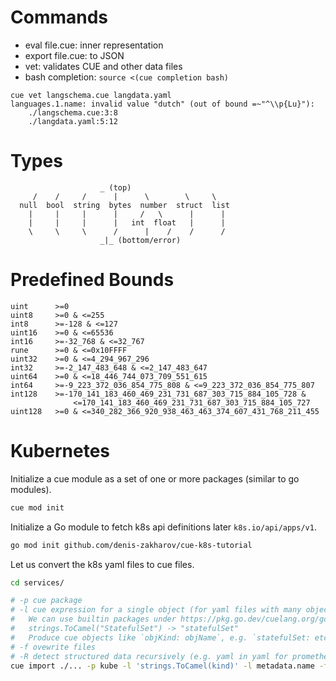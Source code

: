 # Commands
- eval file.cue: inner representation
- export file.cue: to JSON
- vet: validates CUE and other data files
- bash completion: `source <(cue completion bash)`

```
cue vet langschema.cue langdata.yaml 
languages.1.name: invalid value "dutch" (out of bound =~"^\\p{Lu}"):
    ./langschema.cue:3:8
    ./langdata.yaml:5:12
```

# Types

```
                    _ (top)
     /    /     /      |      \        \     \
  null  bool  string  bytes  number  struct  list
    |     |     |      |     /   \      |      |
    |     |     |      |   int  float   |      |
    \     \     \      /      |    /    /      /
                    _|_ (bottom/error)
```

# Predefined Bounds
```
uint      >=0
uint8     >=0 & <=255
int8      >=-128 & <=127
uint16    >=0 & <=65536
int16     >=-32_768 & <=32_767
rune      >=0 & <=0x10FFFF
uint32    >=0 & <=4_294_967_296
int32     >=-2_147_483_648 & <=2_147_483_647
uint64    >=0 & <=18_446_744_073_709_551_615
int64     >=-9_223_372_036_854_775_808 & <=9_223_372_036_854_775_807
int128    >=-170_141_183_460_469_231_731_687_303_715_884_105_728 &
              <=170_141_183_460_469_231_731_687_303_715_884_105_727
uint128   >=0 & <=340_282_366_920_938_463_463_374_607_431_768_211_455
```

# Kubernetes
Initialize a cue module as a set of one or more packages (similar to go modules).
```sh
cue mod init
```

Initialize a Go module to fetch k8s api definitions later `k8s.io/api/apps/v1`.
```sh
go mod init github.com/denis-zakharov/cue-k8s-tutorial
```

Let us convert the k8s yaml files to cue files.
```sh
cd services/

# -p cue package
# -l cue expression for a single object (for yaml files with many objects)`
#   We can use builtin packages under https://pkg.go.dev/cuelang.org/go/pkg, e.g.
#   strings.ToCamel("StatefulSet") -> "statefulSet"
#   Produce cue objects like `objKind: objName`, e.g. `statefulSet: etcd`
# -f ovewrite files
# -R detect structured data recursively (e.g. yaml in yaml for prometheus rules)
cue import ./... -p kube -l 'strings.ToCamel(kind)' -l metadata.name -f -R
```